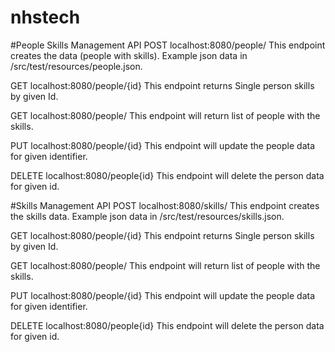 # nhstech
#People Skills Management API
POST localhost:8080/people/
This endpoint creates the data (people with skills).
Example json data in /src/test/resources/people.json.

GET localhost:8080/people/{id}
This endpoint returns Single person skills  by given Id.

GET localhost:8080/people/ 
This endpoint will return list of people with the skills.

PUT localhost:8080/people/{id}
This endpoint will update the people data for given identifier.

DELETE localhost:8080/people{id}
This endpoint will delete the person data for given id.

#Skills Management API
POST localhost:8080/skills/
This endpoint creates the skills data. Example json data in 
/src/test/resources/skills.json.

GET localhost:8080/people/{id}
This endpoint returns Single person skills  by given Id.

GET localhost:8080/people/ 
This endpoint will return list of people with the skills.

PUT localhost:8080/people/{id}
This endpoint will update the people data for given identifier.

DELETE localhost:8080/people{id}
This endpoint will delete the person data for given id.